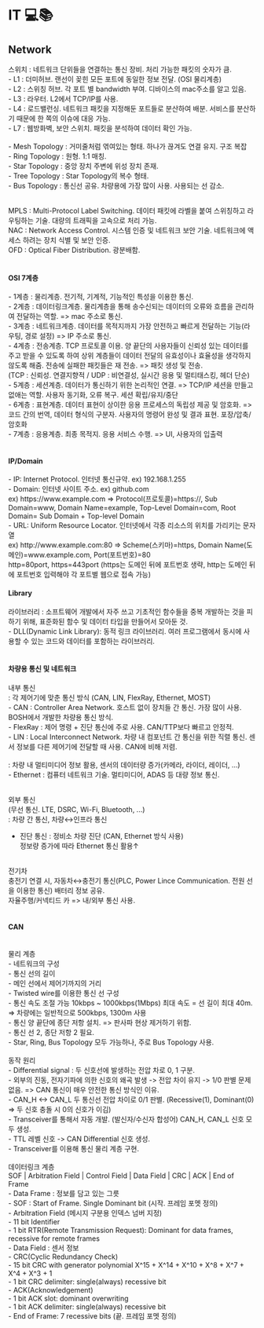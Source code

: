 # IT 💻📚

<h2>Network</h2>
스위치 : 네트워크 단위들을 연결하는 통신 장비. 처리 가능한 패킷의 숫자가 큼. </br>
 - L1 : 더미허브. 랜선이 꽂힌 모든 포트에 동일한 정보 전달. (OSI 물리계층) </br>
 - L2 : 스위칭 허브. 각 포트 별 bandwidth 부여. 디바이스의 mac주소를 알고 있음. </br>
 - L3 : 라우터. L2에서 TCP/IP를 사용. </br>
 - L4 : 로드밸런싱. 네트워크 패킷을 지정해둔 포트들로 분산하여 배분. 서비스를 분산하기 때문에 한 쪽의 이슈에 대응 가능. </br>
 - L7 : 웹방화벽, 보안 스위치. 패킷을 분석하여 데이터 확인 가능. </br>
</br>
 - Mesh Topology : 거미줄처럼 엮여있는 형태. 하나가 끊겨도 연결 유지. 구조 복잡 </br>
 - Ring Topology : 원형. 1:1 매칭. </br>
 - Star Topology : 중앙 장치 주변에 위성 장치 존재. </br>
 - Tree Topology : Star Topology의 복수 형태. </br>
 - Bus Topology : 통신선 공유. 차량용에 가장 많이 사용. 사용되는 선 감소. </br>
</br>

MPLS : Multi-Protocol Label Switching. 데이터 패킷에 라벨을 붙여 스위칭하고 라우팅하는 기술. 대량의 트래픽을 고속으로 처리 가능. </br>
NAC : Network Access Control. 시스템 인증 및 네트워크 보안 기술. 네트워크에 액세스 하려는 장치 식별 및 보안 인증. </br>
OFD : Optical Fiber Distribution. 광분배함. </br>
</br>

<h4>OSI 7계층</h4>
 - 1계층 : 물리계층. 전기적, 기계적, 기능적인 특성을 이용한 통신. </br>
 - 2계층 : 데이터링크계층. 물리계층을 통해 송수신되는 데이터의 오류와 흐름을 관리하여 전달하는 역할. => mac 주소로 통신. </br>
 - 3계층 : 네트워크계층. 데이터를 목적지까지 가장 안전하고 빠르게 전달하는 기능(라우팅, 경로 설정) => IP 주소로 통신. </br>
 - 4계층 : 전송계층. TCP 프로토콜 이용. 양 끝단의 사용자들이 신뢰성 있는 데이터를 주고 받을 수 있도록 하여 상위 계층들이 데이터 전달의 유효성이나 효율성을 생각하지 않도록 해줌. 전송에 실패한 패킷들은 재 전송. => 패킷 생성 및 전송. </br>
  (TCP : 신뢰성. 연결지향적 / UDP : 비연결성, 실시간 응용 및 멀티태스킹, 헤더 단순) </br>
 - 5계층 : 세션계층. 데이터가 통신하기 위한 논리적인 연결. => TCP/IP 세션을 만들고 없애는 역할. 사용자 동기화, 오류 복구. 세션 확립/유지/중단 </br>
 - 6계층 : 표현계층. 데이터 표현이 상이한 응용 프로세스의 독립성 제공 및 암호화. => 코드 간의 번역, 데이터 형식의 구분자. 사용자의 명령어 완성 및 결과 표현. 포장/압축/암호화 </br>
 - 7계층 : 응용계층. 최종 목적지. 응용 서비스 수행. => UI, 사용자의 입출력 </br></br>

<h4>IP/Domain</h4>
 - IP: Internet Protocol. 인터넷 통신규약. ex) 192.168.1.255 </br>
 - Domain: 인터넷 사이트 주소. ex) github.com </br>
   ex) https://www.example.com => Protocol(프로토콜)=https://, Sub Domain=www, Domain Name=example, Top-Level Domain=com, Root Domain= Sub Domain + Top-level Domain </br>
 - URL: Uniform Resource Locator. 인터넷에서 각종 리소스의 위치를 가리키는 문자열 </br>
   ex) http://www.example.com:80 => Scheme(스키마)=https, Domain Name(도메인)=www.example.com, Port(포트번호)=80 </br>
   http=80port, https=443port (https는 도메인 뒤에 포트번호 생략, http는 도메인 뒤에 포트번호 입력해야 각 포트별 웹으로 접속 가능) </br>

<h4>Library</h4>
라이브러리 : 소프트웨어 개발에서 자주 쓰고 기초적인 함수들을 중복 개발하는 것을 피하기 위해, 표준화된 함수 및 데이터 타입을 만들어서 모아둔 것.</br>
 - DLL(Dynamic Link Library): 동적 링크 라이브러리. 여러 프로그램에서 동시에 사용할 수 있는 코드와 데이터를 포함하는 라이브러리.</br>
</br>

<h4>차량용 통신 및 네트워크</h4>
내부 통신 </br>
: 각 제어기에 맞춘 통신 방식 (CAN, LIN, FlexRay, Ethernet, MOST) </br>
 - CAN : Controller Area Network. 호스트 없이 장치들 간 통신. 가장 많이 사용. BOSH에서 개발한 차량용 통신 방식. </br>
 - FlexRay : 제어 명령 + 진단 통신에 주로 사용. CAN/TTP보다 빠르고 안정적. </br>
 - LIN : Local Interconnect Network. 차량 내 컴포넌트 간 통신을 위한 직렬 통신. 센서 정보를 다른 제어기에 전달할 때 사용. CAN에 비해 저렴. </br>
</br>
: 차량 내 멀티미디어 정보 활용, 센서의 데이터량 증가(카메라, 라이더, 레이더, ...) </br>
 - Ethernet : 컴퓨터 네트워크 기술. 멀티미디어, ADAS 등 대량 정보 통신. </br>
</br>

외부 통신 </br>
(무선 통신. LTE, DSRC, Wi-Fi, Bluetooth, ...) </br>
: 차량 간 통신, 차량↔인프라 통신 </br>
 
 - 진단 통신 : 정비소 차량 진단 (CAN, Ethernet 방식 사용) </br>
 정보량 증가에 따라 Ethernet 통신 활용↑ </br>
  </br>
전기차 </br>
 충전기 연결 시, 자동차↔충전기 통신(PLC, Power Lince Communication. 전원 선을 이용한 통신) 배터리 정보 공유. </br>
 자율주행/커넥티드 카 => 내/외부 통신 사용. </br>
 </br>
<h4>CAN</h4>
 </br>
 물리 계층 </br>
  - 네트워크의 구성 </br>
  - 통신 선의 길이 </br>
  - 메인 선에서 제어기까지의 거리 </br>
  - Twisted wire를 이용한 통신 선 구성 </br>
  - 통신 속도 조절 가능 10kbps ~ 1000kbps(1Mbps) 최대 속도 = 선 길이 최대 40m. => 차량에는 일반적으로 500kbps, 1300m 사용 </br>
  - 통신 양 끝단에 종단 저항 설치. => 판사파 현상 제거하기 위함. </br>
  - 통신 선 2, 종단 저항 2 필요. </br>
  - Star, Ring, Bus Topology 모두 가능하나, 주로 Bus Topology 사용. </br>
   </br>
  동작 원리 </br>
   - Differential signal : 두 신호선에 발생하는 전압 차로 0, 1 구분. </br>
   - 외부의 진동, 전자기파에 의한 신호의 왜곡 발생 -> 전압 차이 유지 -> 1/0 판별 문제 없음. => CAN 통신이 매우 안전한 통신 방식인 이유. </br>
   - CAN_H ↔ CAN_L 두 통신선 전압 차이로 0/1 판별. (Recessive(1), Dominant(0) => 두 신호 충돌 시 0의 신호가 이김) </br>
   - Transceiver를 통해서 자동 개발. (발신자/수신자 합성어) CAN_H, CAN_L 신호 모두 생성. </br>
   - TTL 레벨 신호 -> CAN Differential 신호 생성. </br>
   - Transceiver를 이용해 통신 물리 계층 구현. </br>
 </br>
 데이터링크 계층 </br>
  SOF | Arbitration Field | Control Field | Data Field | CRC | ACK | End of Frame </br>
  - Data Frame : 정보를 담고 있는 그릇 </br>
  - SOF : Start of Frame. Single Dominant bit (시작. 프레임 포멧 정의) </br>
  - Arbitration Field (메시지 구분용 인덱스 넘버 지정) </br>
   - 11 bit Identifier </br>
   - 1 bit RTR(Remote Transmission Request): Dominant for data frames, recessive for remote frames </br>
  - Data Field : 센서 정보 </br>
  - CRC(Cyclic Redundancy Check) </br>
   - 15 bit CRC with generator polynomial X^15 + X^14 + X^10 + X^8 + X^7 + X^4 + X^3 + 1 </br>
   - 1 bit CRC delimiter: single(always) recessive bit </br>
  - ACK(Acknowledgement) </br>
   - 1 bit ACK slot: dominant overwriting </br>
   - 1 bit ACK delimiter: single(always) recessive bit </br>
  - End of Frame: 7 recessive bits (끝. 프레임 포멧 정의) </br>
   </br>
